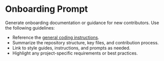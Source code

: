 <!-- file: .github/prompts/onboarding.prompt.md -->
# Onboarding Prompt

Generate onboarding documentation or guidance for new contributors. Use the following guidelines:

- Reference the [general coding instructions](../instructions/general-coding.instructions.md).
- Summarize the repository structure, key files, and contribution process.
- Link to style guides, instructions, and prompts as needed.
- Highlight any project-specific requirements or best practices.
